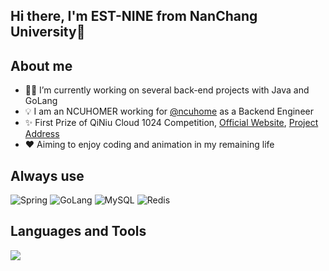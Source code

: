 ## Hi there, I'm EST-NINE from NanChang University👋

## About me

- 🧑‍💻 I’m currently working on several back-end projects with Java and GoLang
- 💡 I am an NCUHOMER working for <a href="https://github.com/ncuhome">@ncuhome</a> as a Backend Engineer
- ✨ First Prize of QiNiu Cloud 1024 Competition, <a href ="https://www.qiniu.com/activity/detail/66cfe17084a4441c29b08be9#list-of-winners">Official Website</a>, <a href ="https://github.com/Team-DuiDuiDui/GeniusRank">Project Address</a>
- ❤️ Aiming to enjoy coding and animation in my remaining life

## Always use
![Spring](https://img.shields.io/badge/Spring-6DB33F?style=for-the-badge&logo=spring&logoColor=white)
![GoLang](https://img.shields.io/badge/go-%2300ADD8.svg?style=for-the-badge&logo=go&logoColor=white)
![MySQL](https://img.shields.io/badge/mysql-%2300f.svg?style=for-the-badge&logo=mysql&logoColor=white)
![Redis](https://img.shields.io/badge/redis-%23DD0031.svg?style=for-the-badge&logo=redis&logoColor=white)

## Languages and Tools
<div><p align="">
 <img src="https://skillicons.dev/icons?i=java,go,vue,mysql,redis,mongodb,git,docker&theme=dark" />
</p></div>  



<!--
**EST-NINE/EST-NINE** is a ✨ _special_ ✨ repository beel.app/api/cards/profile-details?username=EST-NINE&theme=react)

<!--cause its `README.md` (this file) appears on your GitHub profile.

Here are some ideas to get you started:

- 🔭 I’m currently working on ...
- 🌱 I’m currently learning ...
- 👯 I’m looking to collaborate on ...
- 🤔 I’m looking for help with ...
- 💬 Ask me about ...
- 📫 How to reach me: ...
- 😄 Pronouns: ...
- ⚡ Fun fact: ...

<img align="right" src="https://github-readme-stats.vercel.app/api?username=EST-NINE&show_icons=true&count_private=true&theme=jolly&icon_color=5CBDD8&bg_color=15,123175,5B2749,777777&hide_title=true&hide_border=true">

-->
